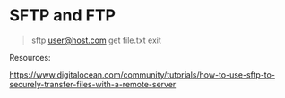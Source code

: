 # SFTP and FTP


> sftp user@host.com
> get file.txt
> exit

Resources: 

https://www.digitalocean.com/community/tutorials/how-to-use-sftp-to-securely-transfer-files-with-a-remote-server